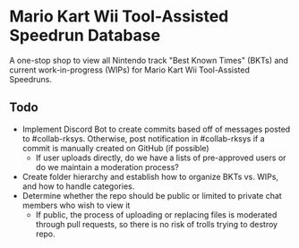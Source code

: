 # Mario Kart Wii Tool-Assisted Speedrun Database
A one-stop shop to view all Nintendo track "Best Known Times" (BKTs) and current work-in-progress (WIPs) for Mario Kart Wii Tool-Assisted Speedruns.

## Todo
- Implement Discord Bot to create commits based off of messages posted to #collab-rksys. Otherwise, post notification in #collab-rksys if a commit is manually created on GitHub (if possible)
  - If user uploads directly, do we have a lists of pre-approved users or do we maintain a moderation process?
- Create folder hierarchy and establish how to organize BKTs vs. WIPs, and how to handle categories.
- Determine whether the repo should be public or limited to private chat members who wish to view it
  - If public, the process of uploading or replacing files is moderated through pull requests, so there is no risk of trolls trying to destroy repo.
